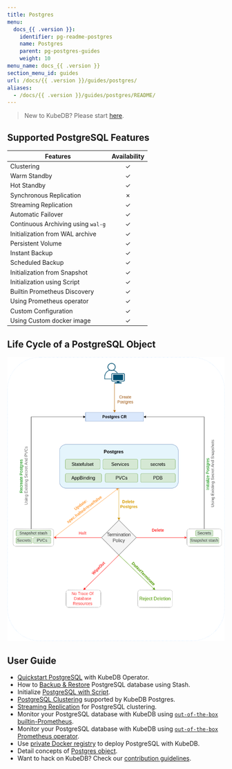 ```yaml
---
title: Postgres
menu:
  docs_{{ .version }}:
    identifier: pg-readme-postgres
    name: Postgres
    parent: pg-postgres-guides
    weight: 10
menu_name: docs_{{ .version }}
section_menu_id: guides
url: /docs/{{ .version }}/guides/postgres/
aliases:
  - /docs/{{ .version }}/guides/postgres/README/
---
```


> New to KubeDB? Please start [here](/docs/README.md).

## Supported PostgreSQL Features

| Features                           | Availability |
| ---------------------------------- | :----------: |
| Clustering                         |   &#10003;   |
| Warm Standby                       |   &#10003;   |
| Hot Standby                        |   &#10003;   |
| Synchronous Replication            |   &#10007;   |
| Streaming Replication              |   &#10003;   |
| Automatic Failover                 |   &#10003;   |
| Continuous Archiving using `wal-g` |   &#10003;   |
| Initialization from WAL archive    |   &#10003;   |
| Persistent Volume                  |   &#10003;   |
| Instant Backup                     |   &#10003;   |
| Scheduled Backup                   |   &#10003;   |
| Initialization from Snapshot       |   &#10003;   |
| Initialization using Script        |   &#10003;   |
| Builtin Prometheus Discovery       |   &#10003;   |
| Using Prometheus operator          |   &#10003;   |
| Custom Configuration               |   &#10003;   |
| Using Custom docker image          |   &#10003;   |

## Life Cycle of a PostgreSQL Object

<p align="center">
  <img alt="lifecycle"  src="/docs/images/postgres/lifecycle.png">
</p>

## User Guide

- [Quickstart PostgreSQL](/docs/guides/postgres/quickstart/quickstart.md) with KubeDB Operator.
- How to [Backup & Restore](/docs/guides/postgres/backup/stash.md) PostgreSQL database using Stash.
- Initialize [PostgreSQL with Script](/docs/guides/postgres/initialization/script_source.md).
- [PostgreSQL Clustering](/docs/guides/postgres/clustering/ha_cluster.md) supported by KubeDB Postgres.
- [Streaming Replication](/docs/guides/postgres/clustering/streaming_replication.md) for PostgreSQL clustering.
- Monitor your PostgreSQL database with KubeDB using [`out-of-the-box` builtin-Prometheus](/docs/guides/postgres/monitoring/using-builtin-prometheus.md).
- Monitor your PostgreSQL database with KubeDB using [`out-of-the-box` Prometheus operator](/docs/guides/postgres/monitoring/using-prometheus-operator.md).
- Use [private Docker registry](/docs/guides/postgres/private-registry/using-private-registry.md) to deploy PostgreSQL with KubeDB.
- Detail concepts of [Postgres object](/docs/guides/postgres/concepts/postgres.md).
- Want to hack on KubeDB? Check our [contribution guidelines](/docs/CONTRIBUTING.md).
